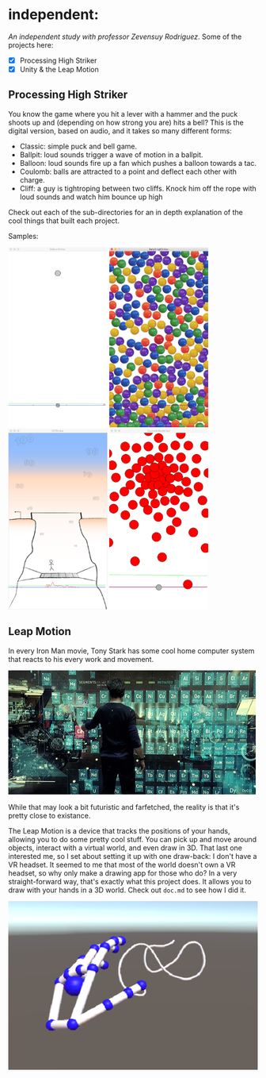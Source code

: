# independent:

_An independent study with professor Zevensuy Rodriguez_. Some of the projects
here:

- [x] Processing High Striker
- [x] Unity & the Leap Motion

## Processing High Striker

You know the game where you hit a lever with a hammer and the puck shoots up
and (depending on how strong you are) hits a bell? This is the digital
version, based on audio, and it takes so many different forms:

- Classic: simple puck and bell game.
- Ballpit: loud sounds trigger a wave of motion in a ballpit.
- Balloon: loud sounds fire up a fan which pushes a balloon towards a tac.
- Coulomb: balls are attracted to a point and deflect each other with charge.
- Cliff: a guy is tightroping between two cliffs. Knock him off the rope with loud sounds and watch him bounce up high

Check out each of the sub-directories for an in depth explanation of the cool
things that built each project.

Samples:

<img src="assets/balloon_striker.jpeg" width="200"> <img src="assets/ballpit_striker.jpeg" width="200"> <img src="assets/cliff_striker.jpeg" width="200"> <img src="assets/coulomb_striker.jpeg" width="200">

## Leap Motion

In every Iron Man movie, Tony Stark has some cool home computer system that
reacts to his every work and movement.

<img src="assets/iron_man_2_holographics.jpg" width=500>

While that may look a bit futuristic
and farfetched, the reality is that it's pretty close to existance.

The Leap Motion is a device that tracks the positions of your hands, allowing you to do some pretty cool stuff.
You can pick up and move around objects, interact with a virtual world, and even draw in 3D.
That last one interested me, so I set about setting it up with one draw-back: I don't have a VR headset.
It seemed to me that most of the world doesn't own a VR headset, so why only make a drawing app for those who do?
In a very straight-forward way, that's exactly what this project does. It allows you to draw with your hands in a 3D world.
Check out `doc.md` to see how I did it.

<img src="assets/in_game.png"/>
